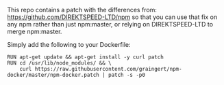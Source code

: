 This repo contains a patch with the differences from:
https://github.com/DIREKTSPEED-LTD/npm so that you can use that fix on any npm
rather than just npm:master, or relying on DIREKTSPEED-LTD to merge
npm:master.

Simply add the following to your Dockerfile:
```
RUN apt-get update && apt-get install -y curl patch
RUN cd /usr/lib/node_modules/ && \
    curl https://raw.githubusercontent.com/graingert/npm-docker/master/npm-docker.patch | patch -s -p0
```
